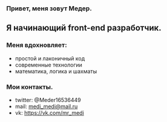 ### Привет, меня зовут Медер.
## Я начинающий front-end разработчик.

### Меня вдохновляет:
* простой и лаконичный код
* современные технологии
* математика, логика и шахматы

### Мои контакты.
* twitter: @Meder16536449
* mail: medi_medi@mail.ru
* vk: https://vk.com/mr_medi

